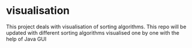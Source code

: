 # visualisation
This project deals with visualisation of sorting algorithms.
This repo will be updated with different sorting algorithms visualised one by one with the help of Java GUI
